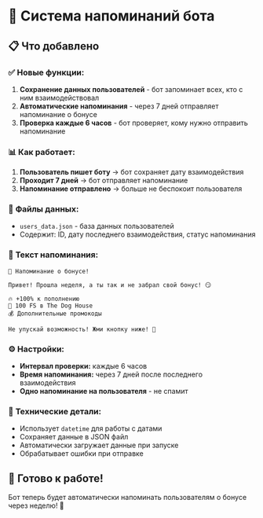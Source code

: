 # 🔔 Система напоминаний бота

## 📋 Что добавлено

### ✅ **Новые функции:**

1. **Сохранение данных пользователей** - бот запоминает всех, кто с ним взаимодействовал
2. **Автоматические напоминания** - через 7 дней отправляет напоминание о бонусе
3. **Проверка каждые 6 часов** - бот проверяет, кому нужно отправить напоминание

### 📊 **Как работает:**

1. **Пользователь пишет боту** → бот сохраняет дату взаимодействия
2. **Проходит 7 дней** → бот отправляет напоминание
3. **Напоминание отправлено** → больше не беспокоит пользователя

### 💾 **Файлы данных:**

- `users_data.json` - база данных пользователей
- Содержит: ID, дату последнего взаимодействия, статус напоминания

### 📱 **Текст напоминания:**

```
🎯 Напоминание о бонусе!

Привет! Прошла неделя, а ты так и не забрал свой бонус! 😏

🔥 +100% к пополнению
🎰 100 FS в The Dog House
💰 Дополнительные промокоды

Не упускай возможность! Жми кнопку ниже! 🚀
```

### ⚙️ **Настройки:**

- **Интервал проверки:** каждые 6 часов
- **Время напоминания:** через 7 дней после последнего взаимодействия
- **Одно напоминание на пользователя** - не спамит

### 🔧 **Технические детали:**

- Использует `datetime` для работы с датами
- Сохраняет данные в JSON файл
- Автоматически загружает данные при запуске
- Обрабатывает ошибки при отправке

## 🚀 **Готово к работе!**

Бот теперь будет автоматически напоминать пользователям о бонусе через неделю! 🎯
